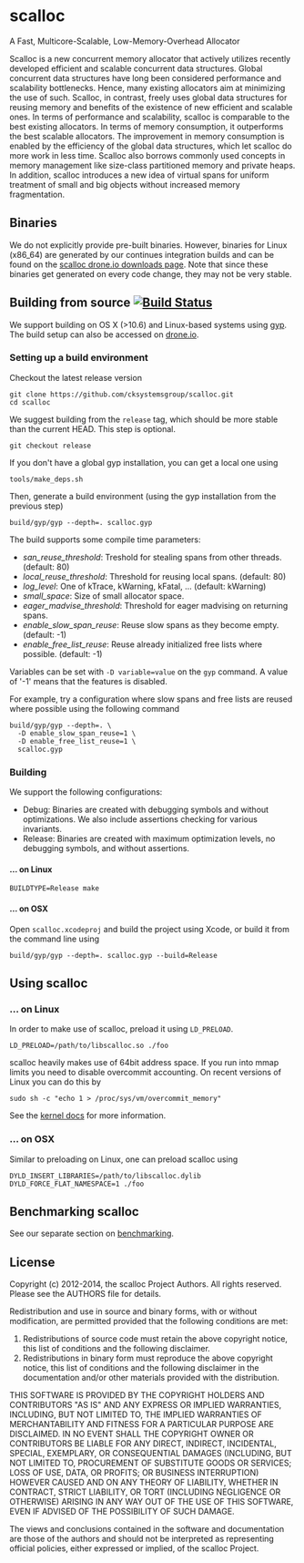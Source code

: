# scalloc

A Fast, Multicore-Scalable, Low-Memory-Overhead Allocator

Scalloc is a new concurrent memory allocator that actively utilizes recently
developed efficient and scalable concurrent data structures. Global concurrent
data structures have long been considered performance and scalability
bottlenecks. Hence, many existing allocators aim at minimizing the use of such.
Scalloc, in contrast, freely uses global data structures for reusing memory and
benefits of the existence of new efficient and scalable ones. In terms of
performance and scalability, scalloc is comparable to the best existing
allocators. In terms of memory consumption, it outperforms the best scalable
allocators. The improvement in memory consumption is enabled by the efficiency
of the global data structures, which let scalloc do more work in less time.
Scalloc also borrows commonly used concepts in memory management like size-class
partitioned memory and private heaps. In addition, scalloc introduces a new idea
of virtual spans for uniform treatment of small and big objects without
increased memory fragmentation.

## Binaries

We do not explicitly provide pre-built binaries. However, binaries for Linux
(x86\_64) are generated by our continues integration builds and can be found on
the [scalloc drone.io downloads
page](https://drone.io/github.com/cksystemsgroup/scalloc/files). Note that since
these binaries get generated on every code change, they may not be very stable.

## Building from source [![Build Status](https://drone.io/github.com/cksystemsgroup/scalloc/status.png)](https://drone.io/github.com/cksystemsgroup/scalloc/latest)

We support building on OS X (>10.6) and Linux-based systems using
[gyp](https://code.google.com/p/gyp/). The build setup can also be accessed on
[drone.io](https://drone.io/github.com/cksystemsgroup/scalloc/admin).

### Setting up a build environment

Checkout the latest release version

    git clone https://github.com/cksystemsgroup/scalloc.git
    cd scalloc

We suggest building from the `release` tag, which should be more stable than the
current HEAD. This step is optional.

    git checkout release

If you don't have a global gyp installation, you can get a local one using

    tools/make_deps.sh
    
Then, generate a build environment (using the gyp installation from the previous
step)

    build/gyp/gyp --depth=. scalloc.gyp

The build supports some compile time parameters:

* *san_reuse_threshold*: Treshold for stealing spans from other threads. (default: 80)
* *local_reuse_threshold*: Threshold for reusing local spans. (default: 80)
* *log_level*: One of kTrace, kWarning, kFatal, ... (default: kWarning)
* *small_space*: Size of small allocator space.
* *eager_madvise_threshold*: Threshold for eager madvising on returning spans.
* *enable_slow_span_reuse*: Reuse slow spans as they become empty. (default: -1)
* *enable_free_list_reuse*: Reuse already initialized free lists where possible.
  (default: -1)

Variables can be set with `-D variable=value` on the `gyp` command. A value of
'-1' means that the features is disabled.

For example, try a configuration where slow spans and free lists are reused
where possible using the following command

    build/gyp/gyp --depth=. \
      -D enable_slow_span_reuse=1 \
      -D enable_free_list_reuse=1 \
      scalloc.gyp

### Building

We support the following configurations:
* Debug: Binaries are created with debugging symbols and without optimizations. We also 
  include assertions checking for various invariants.
* Release: Binaries are created with maximum optimization levels, no debugging symbols,
  and without assertions.

#### ... on Linux

    BUILDTYPE=Release make

#### ... on OSX

Open `scalloc.xcodeproj` and build the project using Xcode, or build it from the command
line using

    build/gyp/gyp --depth=. scalloc.gyp --build=Release

## Using scalloc

### ... on Linux

In order to make use of scalloc, preload it using `LD_PRELOAD`.

    LD_PRELOAD=/path/to/libscalloc.so ./foo

scalloc heavily makes use of 64bit address space. If you run into mmap limits
you  need to disable overcommit accounting. On recent versions of Linux
you can do this by

    sudo sh -c "echo 1 > /proc/sys/vm/overcommit_memory"

See the [kernel docs](https://www.kernel.org/doc/Documentation/vm/overcommit-accounting)
for more information.

### ... on OSX

Similar to preloading on Linux, one can preload scalloc using

    DYLD_INSERT_LIBRARIES=/path/to/libscalloc.dylib DYLD_FORCE_FLAT_NAMESPACE=1 ./foo

## Benchmarking scalloc

See our separate section on [benchmarking](https://github.com/cksystemsgroup/scalloc/tree/master/benchmarks).

## License

Copyright (c) 2012-2014, the scalloc Project Authors.
All rights reserved. Please see the AUTHORS file for details.

Redistribution and use in source and binary forms, with or without
modification, are permitted provided that the following conditions are met: 

1. Redistributions of source code must retain the above copyright notice, this
   list of conditions and the following disclaimer. 
2. Redistributions in binary form must reproduce the above copyright notice,
   this list of conditions and the following disclaimer in the documentation
   and/or other materials provided with the distribution. 

THIS SOFTWARE IS PROVIDED BY THE COPYRIGHT HOLDERS AND CONTRIBUTORS "AS IS" AND 
ANY EXPRESS OR IMPLIED WARRANTIES, INCLUDING, BUT NOT LIMITED TO, THE IMPLIED
WARRANTIES OF MERCHANTABILITY AND FITNESS FOR A PARTICULAR PURPOSE ARE 
DISCLAIMED. IN NO EVENT SHALL THE COPYRIGHT OWNER OR CONTRIBUTORS BE LIABLE FOR 
ANY DIRECT, INDIRECT, INCIDENTAL, SPECIAL, EXEMPLARY, OR CONSEQUENTIAL DAMAGES
(INCLUDING, BUT NOT LIMITED TO, PROCUREMENT OF SUBSTITUTE GOODS OR SERVICES;
LOSS OF USE, DATA, OR PROFITS; OR BUSINESS INTERRUPTION) HOWEVER CAUSED AND 
ON ANY THEORY OF LIABILITY, WHETHER IN CONTRACT, STRICT LIABILITY, OR TORT
(INCLUDING NEGLIGENCE OR OTHERWISE) ARISING IN ANY WAY OUT OF THE USE OF THIS
SOFTWARE, EVEN IF ADVISED OF THE POSSIBILITY OF SUCH DAMAGE.

The views and conclusions contained in the software and documentation are those
of the authors and should not be interpreted as representing official policies, 
either expressed or implied, of the scalloc Project.
